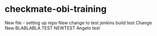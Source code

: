 # checkmate-obi-training
New file - setting up repo
New change to test jenkins build
test
Change
New
BLABLABLA
TEST
NEWTEST
Angelo test
